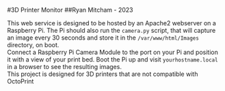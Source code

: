 #3D Printer Monitor
##Ryan Mitcham - 2023

This web service is designed to be hosted by an Apache2 webserver on a Raspberry Pi. The Pi should also run the `camera.py` script, that will capture an image every 30 seconds and store it in the `/var/www/html/Images` directory, on boot. 
<br/>
Connect a Raspberry Pi Camera Module to the port on your Pi and position it with a view of your print bed. Boot the Pi up and visit `yourhostname.local` in a browser to see the resulting images.
<br/>
This project is designed for 3D printers that are not compatible with OctoPrint
